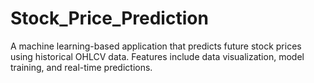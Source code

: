 # Stock_Price_Prediction
A machine learning-based application that predicts future stock prices using historical OHLCV data. Features include data visualization, model training, and real-time predictions.
